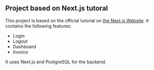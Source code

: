 ## Project based on Next.js tutoral

This project is based on the official tutorial on [the Next.js Website](https://nextjs.org/learn).
It contains the following features:
- Login
- Logout
- Dashboard
- Invoice

It uses Next.js and PostgreSQL for the backend. 
